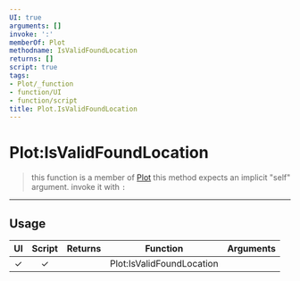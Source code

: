 ```yaml
---
UI: true
arguments: []
invoke: ':'
memberOf: Plot
methodname: IsValidFoundLocation
returns: []
script: true
tags:
- Plot/_function
- function/UI
- function/script
title: Plot.IsValidFoundLocation
---
```

# Plot:IsValidFoundLocation
> this function is a member of [Plot](civ-6/lua/Plot.md)
> this method expects an implicit "self" argument. invoke it with `:`
-----
## Usage
|  UI | Script | Returns | Function | Arguments |
|:---:|:------:|-------:|:--------:|:---------|
|✓|✓||Plot:IsValidFoundLocation||
